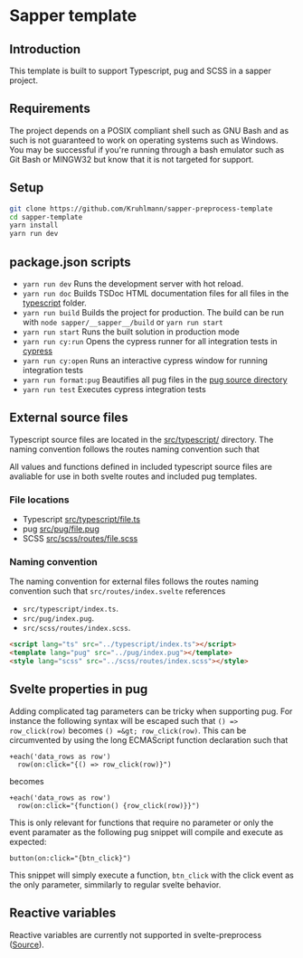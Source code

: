 # Sapper template

## Introduction

This template is built to support Typescript, pug and SCSS in a sapper project.

## Requirements

The project depends on a POSIX compliant shell such as GNU Bash and as such is not guaranteed to work on operating systems such as Windows. You may be successful if you're running through a bash emulator such as Git Bash or MINGW32 but know that it is not targeted for support.

## Setup

```bash
git clone https://github.com/Kruhlmann/sapper-preprocess-template
cd sapper-template
yarn install
yarn run dev
```

## package.json scripts
 
* `yarn run dev` Runs the development server with hot reload.
* `yarn run doc` Builds TSDoc HTML documentation files for all files in the
[typescript](./src/typescript/) folder.
* `yarn run build` Builds the project for production. The build can be run with
`node sapper/__sapper__/build` or `yarn run start`
* `yarn run start` Runs the built solution in production mode
* `yarn run cy:run` Opens the cypress runner for all integration tests in
[cypress](./cypress/)
* `yarn run cy:open` Runs an interactive cypress window for running integration
tests
* `yarn run format:pug` Beautifies all pug files in the
[pug source directory](./src/pug/)
* `yarn run test` Executes cypress integration tests

## External source files

Typescript source files are located in the [src/typescript/](./src/typescript/)
directory. The naming convention follows the routes naming convention such that

All values and functions defined in included typescript source files are
avaliable for use in both svelte routes and included pug templates.

### File locations

* Typescript [src/typescript/file.ts](./src/typescript/)
* pug [src/pug/file.pug](./src/pug/)
* SCSS [src/scss/routes/file.scss](./src/scss/routes/)

### Naming convention

The naming convention for external files follows the routes naming convention
such that `src/routes/index.svelte` references

* `src/typescript/index.ts`.
* `src/pug/index.pug`.
* `src/scss/routes/index.scss`.

```html
<script lang="ts" src="../typescript/index.ts"></script>
<template lang="pug" src="../pug/index.pug"></template>
<style lang="scss" src="../scss/routes/index.scss"></style>
```

## Svelte properties in pug

Adding complicated tag parameters can be tricky when supporting pug. For instance the following syntax will be escaped such that `() => row_click(row)` becomes `() =&gt; row_click(row)`. This can be circumvented by using the long ECMAScript function declaration such that

```pug
+each('data_rows as row')
  row(on:click="{() => row_click(row)}")
```

becomes

```pug
+each('data_rows as row')
  row(on:click="{function() {row_click(row)}}")
```

This is only relevant for functions that require no parameter or only the event paramater as the following pug snippet will compile and execute as expected:

```pug
button(on:click="{btn_click}")
```
This snippet will simply execute a function, `btn_click` with the click event as the only parameter, simmilarly to regular svelte behavior.

## Reactive variables

Reactive variables are currently not supported in svelte-preprocess
([Source](https://github.com/sveltejs/svelte/issues/3670#issuecomment-541224931)).

